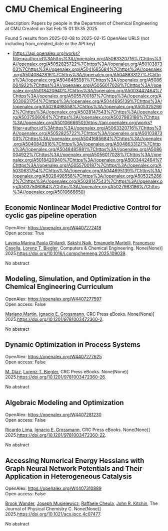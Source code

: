 # CMU Chemical Engineering
Description: Papers by people in the Department of Chemical Engineering at CMU
Created on Sat Feb 15 01:19:35 2025

Found 5 results from 2025-02-08 to 2025-02-15
OpenAlex URLS (not including from_created_date or the API key)
- [https://api.openalex.org/works?filter=author.id%3Ahttps%3A//openalex.org/A5063320716%7Chttps%3A//openalex.org/A5052825722%7Chttps%3A//openalex.org/A5010387303%7Chttps%3A//openalex.org/A5041685684%7Chttps%3A//openalex.org/A5040842816%7Chttps%3A//openalex.org/A5048633127%7Chttps%3A//openalex.org/A5048485981%7Chttps%3A//openalex.org/A5086004922%7Chttps%3A//openalex.org/A5056017028%7Chttps%3A//openalex.org/A5018420940%7Chttps%3A//openalex.org/A5003442464%7Chttps%3A//openalex.org/A5055700187%7Chttps%3A//openalex.org/A5030631754%7Chttps%3A//openalex.org/A5044695139%7Chttps%3A//openalex.org/A5028498558%7Chttps%3A//openalex.org/A5053252662%7Chttps%3A//openalex.org/A5028147543%7Chttps%3A//openalex.org/A5037506064%7Chttps%3A//openalex.org/A5027983186%7Chttps%3A//openalex.org/A5010666650](https://api.openalex.org/works?filter=author.id%3Ahttps%3A//openalex.org/A5063320716%7Chttps%3A//openalex.org/A5052825722%7Chttps%3A//openalex.org/A5010387303%7Chttps%3A//openalex.org/A5041685684%7Chttps%3A//openalex.org/A5040842816%7Chttps%3A//openalex.org/A5048633127%7Chttps%3A//openalex.org/A5048485981%7Chttps%3A//openalex.org/A5086004922%7Chttps%3A//openalex.org/A5056017028%7Chttps%3A//openalex.org/A5018420940%7Chttps%3A//openalex.org/A5003442464%7Chttps%3A//openalex.org/A5055700187%7Chttps%3A//openalex.org/A5030631754%7Chttps%3A//openalex.org/A5044695139%7Chttps%3A//openalex.org/A5028498558%7Chttps%3A//openalex.org/A5053252662%7Chttps%3A//openalex.org/A5028147543%7Chttps%3A//openalex.org/A5037506064%7Chttps%3A//openalex.org/A5027983186%7Chttps%3A//openalex.org/A5010666650)

## Economic Nonlinear Model Predictive Control for cyclic gas pipeline operation   

OpenAlex: https://openalex.org/W4407272418    
Open access: True
    
[Lavinia Marina Paola Ghilardi](https://openalex.org/A5022525870), [Sakshi Naik](https://openalex.org/A5054628015), [Emanuele Martelli](https://openalex.org/A5020653800), [Francesco Casella](https://openalex.org/A5034550586), [Lorenz T. Biegler](https://openalex.org/A5052825722), Computers & Chemical Engineering. None(None)] 2025.https://doi.org/10.1016/j.compchemeng.2025.109039.
    
No abstract    

    

## Modeling, Simulation, and Optimization in the Chemical Engineering Curriculum   

OpenAlex: https://openalex.org/W4407277597    
Open access: False
    
[Mariano Martı́n](https://openalex.org/A5009198880), [Ignacio E. Grossmann](https://openalex.org/A5056017028), CRC Press eBooks. None(None)] 2025.https://doi.org/10.1201/9781003472360-2.
    
No abstract    

    

## Dynamic Optimization in Process Systems   

OpenAlex: https://openalex.org/W4407277625    
Open access: False
    
[M. Díaz](https://openalex.org/A5114096124), [Lorenz T. Biegler](https://openalex.org/A5052825722), CRC Press eBooks. None(None)] 2025.https://doi.org/10.1201/9781003472360-26.
    
No abstract    

    

## Algebraic Modeling and Optimization   

OpenAlex: https://openalex.org/W4407281230    
Open access: False
    
[Ricardo Lima](https://openalex.org/A5030092387), [Ignacio E. Grossmann](https://openalex.org/A5056017028), CRC Press eBooks. None(None)] 2025.https://doi.org/10.1201/9781003472360-22.
    
No abstract    

    

## Accessing Numerical Energy Hessians with Graph Neural Network Potentials and Their Application in Heterogeneous Catalysis   

OpenAlex: https://openalex.org/W4407310889    
Open access: False
    
[Brook Wander](https://openalex.org/A5029824000), [Joseph Musielewicz](https://openalex.org/A5035368167), [Raffaele Cheula](https://openalex.org/A5022902169), [John R. Kitchin](https://openalex.org/A5003442464), The Journal of Physical Chemistry C. None(None)] 2025.https://doi.org/10.1021/acs.jpcc.4c07477.
    
No abstract    

    
